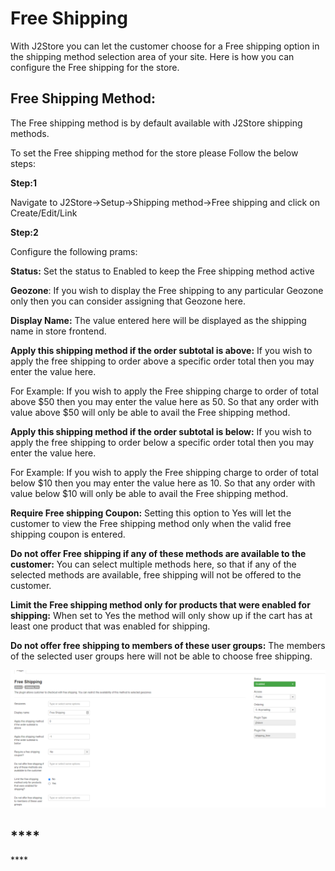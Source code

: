 # Free Shipping

With J2Store you can let the customer choose for a Free shipping option in the shipping method selection area of your site. Here is how you can configure the Free shipping for the store.

## Free Shipping Method: <a id="methods"></a>

The Free shipping method is by default available with J2Store shipping methods.

To set the Free shipping method for the store please Follow the below steps:

**Step:1**

Navigate to J2Store-&gt;Setup-&gt;Shipping method-&gt;Free shipping and click on Create/Edit/Link

**Step:2**

Configure the following prams:

**Status:** Set the status to Enabled to keep the Free shipping method active

**Geozone**: If you wish to display the Free shipping to any particular Geozone only then you can consider assigning that Geozone here.

**Display Name:** The value entered here will be displayed as the shipping name in store frontend.

**Apply this shipping method if the order subtotal is above:** If you wish to apply the free shipping to order above a specific order total then you may enter the value here.

For Example: If you wish to apply the Free shipping charge to order of total above $50 then you may enter the value here as 50. So that any order with value above $50 will only be able to avail the Free shipping method.

**Apply this shipping method if the order subtotal is below:** If you wish to apply the free shipping to order below a specific order total then you may enter the value here.

For Example: If you wish to apply the Free shipping charge to order of total below $10 then you may enter the value here as 10. So that any order with value below $10 will only be able to avail the Free shipping method.

**Require Free shipping Coupon:**  Setting this option to Yes will let the customer to view the Free shipping method only when the valid free shipping coupon is entered.

**Do not offer Free shipping if any of these methods are available to the customer:** You can select multiple methods here, so that if any of the selected methods are available, free shipping will not be offered to the customer.

**Limit the Free shipping method only for products that were enabled for shipping:** When set to Yes the method will only show up if the cart has at least one product that was enabled for shipping.

**Do not offer free shipping to members of these user groups:** The members of the selected user groups here will not be able to choose free shipping.

![Free Shipping Parms](../../.gitbook/assets/freeshipping.png)

## \*\*\*\* <a id="methods"></a>

\*\*\*\*

